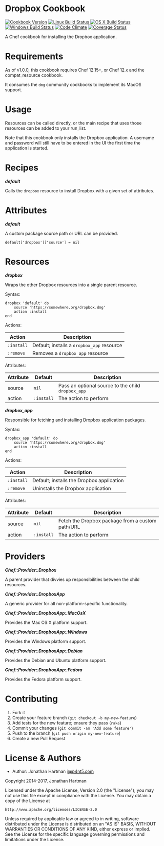 Dropbox Cookbook
================
[![Cookbook Version](https://img.shields.io/cookbook/v/dropbox.svg)][cookbook]
[![Linux Build Status](https://img.shields.io/circleci/project/RoboticCheese/dropbox-chef.svg)][circle]
[![OS X Build Status](https://img.shields.io/travis/RoboticCheese/dropbox-chef.svg)][travis]
[![Windows Build Status](https://img.shields.io/appveyor/ci/RoboticCheese/dropbox-chef.svg)][appveyor]
[![Code Climate](https://img.shields.io/codeclimate/github/RoboticCheese/dropbox-chef.svg)][codeclimate]
[![Coverage Status](https://img.shields.io/coveralls/RoboticCheese/dropbox-chef.svg)][coveralls]

[cookbook]: https://supermarket.chef.io/cookbooks/dropbox
[circle]: https://circleci.com/gh/RoboticCheese/vlc-chef
[travis]: https://travis-ci.org/RoboticCheese/dropbox-chef
[appveyor]: https://ci.appveyor.com/project/RoboticCheese/dropbox-chef
[codeclimate]: https://codeclimate.com/github/RoboticCheese/dropbox-chef
[coveralls]: https://coveralls.io/r/RoboticCheese/dropbox-chef

A Chef cookbook for installing the Dropbox application.

Requirements
============

As of v1.0.0, this cookbook requires Chef 12.15+, or Chef 12.x and the
compat_resource cookbook.

It consumes the `dmg` community cookbooks to implement its MacOS support.

Usage
=====

Resources can be called directly, or the main recipe that uses those resources
can be added to your run\_list.

Note that this cookbook only installs the Dropbox application. A username and
password will still have to be entered in the UI the first time the application
is started.

Recipes
=======

***default***

Calls the `dropbox` resource to install Dropbox with a given set of attributes.

Attributes
==========

***default***

A custom package source path or URL can be provided.

    default['dropbox']['source'] = nil

Resources
=========

***dropbox***

Wraps the other Dropbox resources into a single parent resource.

Syntax:

    dropbox 'default' do
        source 'https://somewhere.org/dropbox.dmg'
        action :install
    end

Actions:

| Action     | Description                                |
|------------|--------------------------------------------|
| `:install` | Default; installs a `dropbox_app` resource |
| `:remove ` | Removes a `dropbox_app` resource           |

Attributes:

| Attribute | Default    | Description                                        |
|-----------|------------|----------------------------------------------------|
| source    | `nil`      | Pass an optional source to the child `dropbox_app` |
| action    | `:install` | The action to perform                              |


***dropbox_app***

Responsible for fetching and installing Dropbox application packages.

Syntax:

    dropbox_app 'default' do
        source 'https://somewhere.org/dropbox.dmg'
        action :install
    end

Actions:

| Action     | Description                               |
|------------|-------------------------------------------|
| `:install` | Default; installs the Dropbox application |
| `:remove ` | Uninstalls the Dropbox application        |

Attributes:

| Attribute | Default    | Description                                      |
|-----------|------------|--------------------------------------------------|
| source    | `nil`      | Fetch the Dropbox package from a custom path/URL |
| action    | `:install` | The action to perform                            |

Providers
=========

***Chef::Provider::Dropbox***

A parent provider that divvies up responsibilities between the child resources.

***Chef::Provider::DropboxApp***

A generic provider for all non-platform-specific functionality.

***Chef::Provider::DropboxApp::MacOsX***

Provides the Mac OS X platform support.

***Chef::Provider::DropboxApp::Windows***

Provides the Windows platform support.

***Chef::Provider::DropboxApp::Debian***

Provides the Debian and Ubuntu platform support.

***Chef::Provider::DropboxApp::Fedora***

Provides the Fedora platform support.

Contributing
============

1. Fork it
2. Create your feature branch (`git checkout -b my-new-feature`)
3. Add tests for the new feature; ensure they pass (`rake`)
4. Commit your changes (`git commit -am 'Add some feature'`)
5. Push to the branch (`git push origin my-new-feature`)
6. Create a new Pull Request

License & Authors
=================
- Author: Jonathan Hartman <j@p4nt5.com>

Copyright 2014-2017, Jonathan Hartman

Licensed under the Apache License, Version 2.0 (the "License");
you may not use this file except in compliance with the License.
You may obtain a copy of the License at

    http://www.apache.org/licenses/LICENSE-2.0

Unless required by applicable law or agreed to in writing, software
distributed under the License is distributed on an "AS IS" BASIS,
WITHOUT WARRANTIES OR CONDITIONS OF ANY KIND, either express or implied.
See the License for the specific language governing permissions and
limitations under the License.
